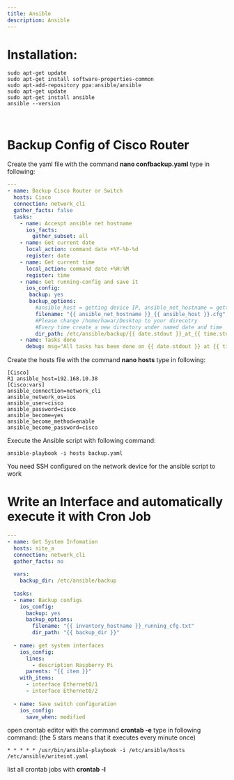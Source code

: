 ```yaml
---
title: Ansible
description: Ansible
---
```


# Installation:
```vue
sudo apt-get update 
sudo apt-get install software-properties-common 
sudo apt-add-repository ppa:ansible/ansible 
sudo apt-get update 
sudo apt-get install ansible 
ansible --version 
```
</br>

# Backup Config of Cisco Router
Create the yaml file with the command **nano confbackup.yaml**
type in following:
```yaml
---
- name: Backup Cisco Router or Switch
  hosts: Cisco
  connection: network_cli
  gather_facts: false
  tasks:
    - name: Accespt ansible net hostname
      ios_facts:
        gather_subset: all
    - name: Get current date
      local_action: command date +%Y-%b-%d
      register: date
    - name: Get current time
      local_action: command date +%H:%M
      register: time
    - name: Get running-config and save it
      ios_config:
       backup: yes
       backup_options:
         #ansible_host = getting device IP, ansible_net_hostname = getting device hostname
         filename: "{{ ansible_net_hostname }}_{{ ansible_host }}.cfg"
         #Please change /home/hawar/Desktop to your direcotry
         #Every time create a new directory under named date and time
         dir_path: /etc/ansible/backup/{{ date.stdout }}_at_{{ time.stdout }}
    - name: Tasks done
      debug: msg="All tasks has been done on {{ date.stdout }} at {{ time.stdout }}."
```
Create the hosts file with the command **nano hosts**
type in following:
```
[Cisco]
R1 ansible_host=192.168.10.38
[Cisco:vars]
ansible_connection=network_cli
ansible_network_os=ios
ansible_user=cisco
ansible_password=cisco
ansible_become=yes
ansible_become_method=enable
ansible_become_password=cisco
```
Execute the Ansible script with following command:
```
ansible-playbook -i hosts backup.yaml
```
You need SSH configured on the network device for the ansible script to work
</br>

# Write an Interface and automatically execute it with Cron Job
```yaml
---
- name: Get System Infomation
  hosts: site_a
  connection: network_cli
  gather_facts: no
  
  vars:
    backup_dir: /etc/ansible/backup
  
  tasks:
  - name: Backup configs
    ios_config:
      backup: yes
      backup_options:
        filename: "{{ inventory_hostname }}_running_cfg.txt"
        dir_path: "{{ backup_dir }}"
    
  - name: get system interfaces
    ios_config:
      lines:
        - description Raspberry Pi
      parents: "{{ item }}"
    with_items:
      - interface Ethernet0/1
      - interface Ethernet0/2
      
  - name: Save switch configuration
    ios_config:
      save_when: modified
```


open crontab editor with the command **crontab -e**
type in following command: (the 5 stars means that it executes every minute once)
```
* * * * * /usr/bin/ansible-playbook -i /etc/ansible/hosts /etc/ansible/writeint.yaml 
```
list all crontab jobs with **crontab -l**